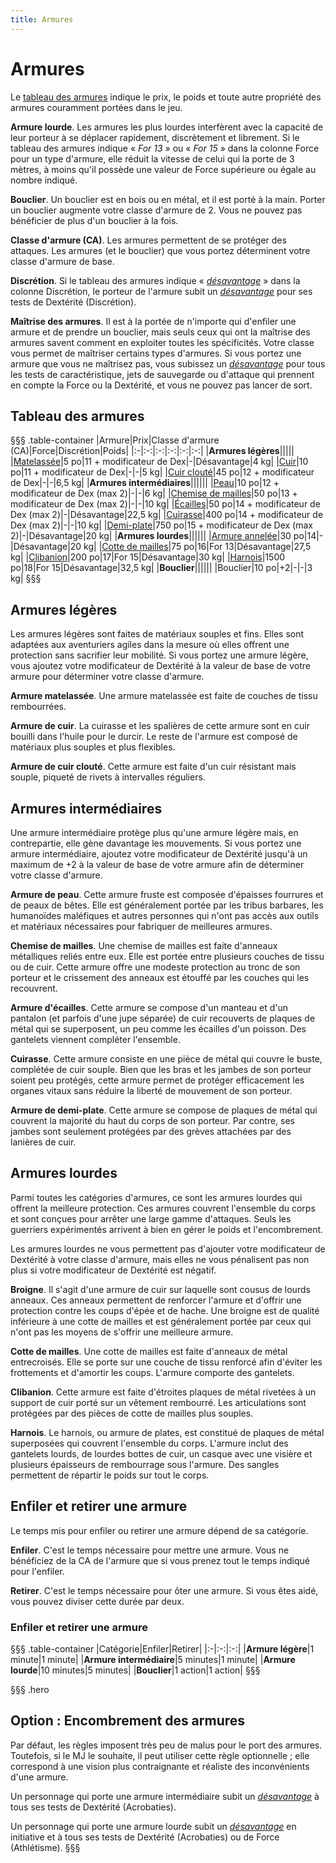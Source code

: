 ```yaml
---
title: Armures
---
```

# Armures
Le [tableau des armures](#tableau-des-armures) indique le prix, le poids et toute autre propriété des armures couramment portées dans le jeu.

**Armure lourde**. Les armures les plus lourdes interfèrent avec la capacité de leur porteur à se déplacer rapidement, discrètement et librement. Si le tableau des armures indique « _For 13_ » ou « _For 15_ » dans la colonne Force pour un type d'armure, elle réduit la vitesse de celui qui la porte de 3 mètres, à moins qu'il possède une valeur de Force supérieure ou égale au nombre indiqué.

**Bouclier**. Un bouclier est en bois ou en métal, et il est porté à la main. Porter un bouclier augmente votre classe d'armure de 2. Vous ne pouvez pas bénéficier de plus d'un bouclier à la fois.

**Classe d'armure (CA)**. Les armures permettent de se protéger des attaques. Les armures (et le bouclier) que vous portez déterminent votre classe d'armure de base.

**Discrétion**. Si le tableau des armures indique « [_désavantage_](/utiliser-les-caracteristiques#avantage-et-désavantage)  » dans la colonne Discrétion, le porteur de l'armure subit un [_désavantage_](/utiliser-les-caracteristiques#avantage-et-désavantage) pour ses tests de Dextérité (Discrétion).

**Maîtrise des armures**. Il est à la portée de n'importe qui d'enfiler une armure et de prendre un bouclier, mais seuls ceux qui ont la maîtrise des armures savent comment en exploiter toutes les spécificités. Votre classe vous permet de maîtriser certains types d'armures. Si vous portez une armure que vous ne maîtrisez pas, vous subissez un [_désavantage_](/utiliser-les-caracteristiques#avantage-et-désavantage) pour tous les tests de caractéristique, jets de sauvegarde ou d'attaque qui prennent en compte la Force ou la Dextérité, et vous ne pouvez pas lancer de sort.

## Tableau des armures
§§§ .table-container
|Armure|Prix|Classe d'armure (CA)|Force|Discrétion|Poids|
|:-|:-:|:-:|:-:|:-:|:-:|
|**Armures légères**|||||
|[Matelassée](#matelassee)|5 po|11 + modificateur de Dex|-|Désavantage|4 kg|
|[Cuir](#cuir)|10 po|11 + modificateur de Dex|-|-|5 kg|
|[Cuir clouté](#cuir-cloute)|45 po|12 + modificateur de Dex|-|-|6,5 kg|
|**Armures intermédiaires**||||||
|[Peau](#peau)|10 po|12 + modificateur de Dex (max 2)|-|-|6 kg|
|[Chemise de mailles](#chemise-de-mailles)|50 po|13 + modificateur de Dex (max 2)|-|-|10 kg|
|[Écailles](#ecailles)|50 po|14 + modificateur de Dex (max 2)|-|Désavantage|22,5 kg|
|[Cuirasse](#cuirasse)|400 po|14 + modificateur de Dex (max 2)|-|-|10 kg|
|[Demi-plate](#demi-plate)|750 po|15 + modificateur de Dex (max 2)|-|Désavantage|20 kg|
|**Armures lourdes**||||||
|[Armure annelée](#armure-annelee)|30 po|14|-|Désavantage|20 kg|
|[Cotte de mailles](#cotte-de-mailles)|75 po|16|For 13|Désavantage|27,5 kg|
|[Clibanion](#clibanion)|200 po|17|For 15|Désavantage|30 kg|
|[Harnois](#harnois)|1500 po|18|For 15|Désavantage|32,5 kg|
|**Bouclier**||||||
|Bouclier|10 po|+2|-|-|3 kg|
§§§

## Armures légères
Les armures légères sont faites de matériaux souples et fins. Elles sont adaptées aux aventuriers agiles dans la mesure où elles offrent une protection sans sacrifier leur mobilité. Si vous portez une armure légère, vous ajoutez votre modificateur de Dextérité à la valeur de base de votre armure pour déterminer votre classe d'armure.

**<span id="matelassee">Armure matelassée</span>**. Une armure matelassée est faite de couches de tissu rembourrées.

**<span id="cuir">Armure de cuir</span>**. La cuirasse et les spalières de cette armure sont en cuir bouilli dans l'huile pour le durcir. Le reste de l'armure est composé de matériaux plus souples et plus flexibles.

**<span id="cuir-cloutee">Armure de cuir clouté</span>**. Cette armure est faite d'un cuir résistant mais souple, piqueté de rivets à intervalles réguliers.

## Armures intermédiaires
Une armure intermédiaire protège plus qu'une armure légère mais, en contrepartie, elle gène davantage les mouvements. Si vous portez une armure intermédiaire, ajoutez votre modificateur de Dextérité jusqu'à un maximum de +2 à la valeur de base de votre armure afin de déterminer votre classe d'armure.

**<span id="peau">Armure de peau</span>**. Cette armure fruste est composée d'épaisses fourrures et de peaux de bêtes. Elle est généralement portée par les tribus barbares, les humanoïdes maléfiques et autres personnes qui n'ont pas accès aux outils et matériaux nécessaires pour fabriquer de meilleures armures.

**<span id="chemise-de-mailles">Chemise de mailles</span>**. Une chemise de mailles est faite d'anneaux métalliques reliés entre eux. Elle est portée entre plusieurs couches de tissu ou de cuir. Cette armure offre une modeste protection au tronc de son porteur et le crissement des anneaux est étouffé par les couches qui les recouvrent.

**<span id="ecailles">Armure d'écailles</span>**. Cette armure se compose d'un manteau et d'un pantalon (et parfois d'une jupe séparée) de cuir recouverts de plaques de métal qui se superposent, un peu comme les écailles d'un poisson. Des gantelets viennent compléter l'ensemble.

**<span id="cuirasse">Cuirasse</span>**. Cette armure consiste en une pièce de métal qui couvre le buste, complétée de cuir souple. Bien que les bras et les jambes de son porteur soient peu protégés, cette armure permet de protéger efficacement les organes vitaux sans réduire la liberté de mouvement de son porteur.

**<span id="demi-plate">Armure de demi-plate</span>**. Cette armure se compose de plaques de métal qui couvrent la majorité du haut du corps de son porteur. Par contre, ses jambes sont seulement protégées par des grèves attachées par des lanières de cuir.

## Armures lourdes
Parmi toutes les catégories d'armures, ce sont les armures lourdes qui offrent la meilleure protection. Ces armures couvrent l'ensemble du corps et sont conçues pour arrêter une large gamme d'attaques. Seuls les guerriers expérimentés arrivent à bien en gérer le poids et l'encombrement.

Les armures lourdes ne vous permettent pas d'ajouter votre modificateur de Dextérité à votre classe d'armure, mais elles ne vous pénalisent pas non plus si votre modificateur de Dextérité est négatif.

**<span id="broigne">Broigne</span>**. Il s'agit d'une armure de cuir sur laquelle sont cousus de lourds anneaux. Ces anneaux permettent de renforcer l'armure et d'offrir une protection contre les coups d'épée et de hache. Une broigne est de qualité inférieure à une cotte de mailles et est généralement portée par ceux qui n'ont pas les moyens de s'offrir une meilleure armure.

**<span id="cotte-de-mailles">Cotte de mailles</span>**. Une cotte de mailles est faite d'anneaux de métal entrecroisés. Elle se porte sur une couche de tissu renforcé afin d'éviter les frottements et d'amortir les coups. L'armure comporte des gantelets.

**<span id="clibanion">Clibanion</span>**. Cette armure est faite d'étroites plaques de métal rivetées à un support de cuir porté sur un vêtement rembourré. Les articulations sont protégées par des pièces de cotte de mailles plus souples.

**<span id="harnois">Harnois</span>**. Le harnois, ou armure de plates, est constitué de plaques de métal superposées qui couvrent l'ensemble du corps. L'armure inclut des gantelets lourds, de lourdes bottes de cuir, un casque avec une visière et plusieurs épaisseurs de rembourrage sous l'armure. Des sangles permettent de répartir le poids sur tout le corps.

## Enfiler et retirer une armure
Le temps mis pour enfiler ou retirer une armure dépend de sa catégorie.

**Enfiler**. C'est le temps nécessaire pour mettre une armure. Vous ne bénéficiez de la CA de l'armure que si vous prenez tout le temps indiqué pour l'enfiler.

**Retirer**. C'est le temps nécessaire pour ôter une armure. Si vous êtes aidé, vous pouvez diviser cette durée par deux.

### Enfiler et retirer une armure
§§§ .table-container
|Catégorie|Enfiler|Retirer|
|:-|:-:|:-:|
|**Armure légère**|1 minute|1 minute|
|**Armure intermédiaire**|5 minutes|1 minute|
|**Armure lourde**|10 minutes|5 minutes|
|**Bouclier**|1 action|1 action|
§§§

§§§ .hero
## Option : Encombrement des armures
Par défaut, les règles imposent très peu de malus pour le port des armures. Toutefois, si le MJ le souhaite, il peut utiliser cette règle optionnelle ; elle correspond à une vision plus contraignante et réaliste des inconvénients d'une armure.

Un personnage qui porte une armure intermédiaire subit un [_désavantage_](/utiliser-les-caracteristiques#avantage-et-désavantage) à tous ses tests de Dextérité (Acrobaties).

Un personnage qui porte une armure lourde subit un [_désavantage_](/utiliser-les-caracteristiques#avantage-et-désavantage) en initiative et à tous ses tests de Dextérité (Acrobaties) ou de Force (Athlétisme).
§§§
